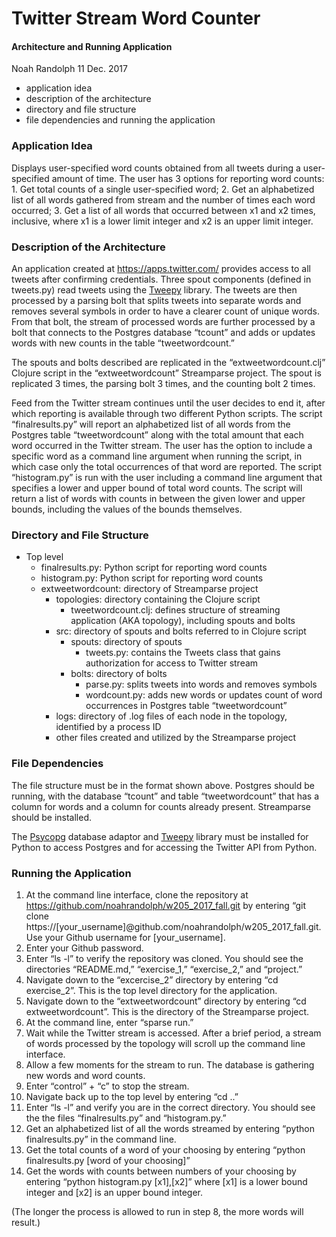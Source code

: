 # Twitter Stream Word Counter
#### Architecture and Running Application
Noah Randolph
11 Dec. 2017

* application idea  
* description of the architecture  
* directory and file structure  
* file dependencies and running the application  

### Application Idea
Displays user-specified word counts obtained from all tweets during a user-specified amount of time. The user has 3 options for reporting word counts: 1. Get total counts of a single user-specified word; 2. Get an alphabetized list of all words gathered from stream and the number of times each word occurred; 3. Get a list of all words that occurred between x1 and x2 times, inclusive, where x1 is a lower limit integer and x2 is an upper limit integer.

### Description of the Architecture
An application created at https://apps.twitter.com/ provides access to all tweets after confirming credentials. Three spout components (defined in tweets.py) read tweets using the [Tweepy](http://www.tweepy.org/) library. The tweets are then processed by a parsing bolt that splits tweets into separate words and removes several symbols in order to have a clearer count of unique words. From that bolt, the stream of processed words are further processed by a bolt that connects to the Postgres database “tcount” and adds or updates words with new counts in the table “tweetwordcount.”

The spouts and bolts described are replicated in the “extweetwordcount.clj” Clojure script in the “extweetwordcount” Streamparse project. The spout is replicated 3 times, the parsing bolt 3 times, and the counting bolt 2 times.

Feed from the Twitter stream continues until the user decides to end it, after which reporting is available through two different Python scripts. The script “finalresults.py” will report an alphabetized list of all words from the Postgres table “tweetwordcount” along with the total amount that each word occurred in the Twitter stream. The user has the option to include a specific word as a command line argument when running the script, in which case only the total occurrences of that word are reported. The script “histogram.py” is run with the user including a command line argument that specifies a lower and upper bound of total word counts. The script will return a list of words with counts in between the given lower and upper bounds, including the values of the bounds themselves.

### Directory and File Structure
* Top level  
    + finalresults.py: Python script for reporting word counts  
    + histogram.py: Python script for reporting word counts  
    + extweetwordcount: directory of Streamparse project  
        - topologies: directory containing the Clojure script  
            + tweetwordcount.clj: defines structure of streaming application (AKA topology), including spouts and bolts  
        - src: directory of spouts and bolts referred to in Clojure script  
            + spouts: directory of spouts  
                - tweets.py: contains the Tweets class that gains authorization for access to Twitter stream  
            + bolts: directory of bolts  
                - parse.py: splits tweets into words and removes symbols  
                - wordcount.py: adds new words or updates count of word occurrences in Postgres table “tweetwordcount”  
        - logs: directory of .log files of each node in the topology, identified by a process ID  
        - other files created and utilized by the Streamparse project  

### File Dependencies
The file structure must be in the format shown above. Postgres should be running, with the database “tcount” and table “tweetwordcount” that has a column for words and a column for counts already present. Streamparse should be installed.

The [Psycopg](http://initd.org/) database adaptor and [Tweepy](http://www.tweepy.org/) library must be installed for Python to access Postgres and for accessing the Twitter API from Python.

### Running the Application
1. At the command line interface, clone the repository at https://github.com/noahrandolph/w205_2017_fall.git by entering “git clone https://[your_username]@github.com/noahrandolph/w205_2017_fall.git. Use your Github username for [your_username].
2. Enter your Github password.
3. Enter “ls -l” to verify the repository was cloned. You should see the directories “README.md,”  “exercise_1,”  “exercise_2,” and  “project.”
4. Navigate down to the “excercise_2” directory by entering “cd exercise_2”. This is the top level directory for the application.
5. Navigate down to the “extweetwordcount” directory by entering “cd extweetwordcount”. This is the directory of the Streamparse project.
6. At the command line, enter “sparse run.”
7. Wait while the Twitter stream is accessed. After a brief period, a stream of words processed by the topology will scroll up the command line interface.
8. Allow a few moments for the stream to run. The database is gathering new words and word counts.
9. Enter “control” + “c” to stop the stream.
10. Navigate back up to the top level by entering “cd ..”
11. Enter “ls -l” and verify you are in the correct directory. You should see the the files “finalresults.py” and “histogram.py.”
12. Get an alphabetized list of all the words streamed by entering “python finalresults.py” in the command line.
13. Get the total counts of a word of your choosing by entering “python finalresults.py [word of your choosing]”
14. Get the words with counts between numbers of your choosing by entering “python histogram.py [x1],[x2]” where [x1] is a lower bound integer and [x2] is an upper bound integer. 

(The longer the process is allowed to run in step 8, the more words will result.)
